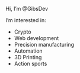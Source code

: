 Hi, I’m @GibsDev

I’m interested in:
- Crypto
- Web development
- Precision manufacturing
- Automation
- 3D Printing
- Action sports

<!---
GibsDev/GibsDev is a ✨ special ✨ repository because its `README.md` (this file) appears on your GitHub profile.
You can click the Preview link to take a look at your changes.
--->
